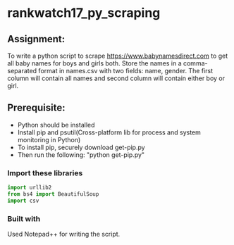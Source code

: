 # rankwatch17_py_scraping
## **Assignment**:
To write a python script to scrape https://www.babynamesdirect.com to get all baby names for
boys and girls both. Store the names in a comma-separated format in names.csv with two
fields: name, gender. The first column will contain all names and second column will contain
either boy or girl.

## **Prerequisite:**
* Python should be installed
* Install pip and psutil(Cross-platform lib for process and system monitoring in Python) 
* To install pip, securely download get-pip.py 
* Then run the following: "python get-pip.py"

### Import these libraries

```python
import urllib2
from bs4 import BeautifulSoup
import csv
```

### Built with
Used Notepad++ for writing the script.
